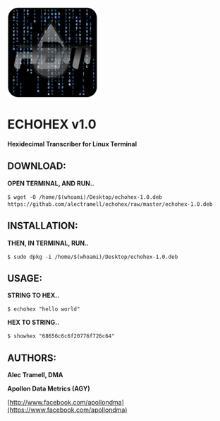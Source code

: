 ![Apollon Data Metrics](https://github.com/alectramell/beacons/raw/master/icon.png)
# ECHOHEX v1.0 #
**Hexidecimal Transcriber for Linux Terminal**

## DOWNLOAD: ##

**OPEN TERMINAL, AND RUN..**

	$ wget -O /home/$(whoami)/Desktop/echohex-1.0.deb https://github.com/alectramell/echohex/raw/master/echohex-1.0.deb

## INSTALLATION: ##

**THEN, IN TERMINAL, RUN..**

	$ sudo dpkg -i /home/$(whoami)/Desktop/echohex-1.0.deb

## USAGE: ##

**STRING TO HEX..**

	$ echohex "hello world"

**HEX TO STRING..**

	$ showhex "68656c6c6f20776f726c64"

## AUTHORS: ##

**Alec Tramell, DMA**
	
**Apollon Data Metrics (AGY)**

[http://www.facebook.com/apollondma](https://www.facebook.com/apollondma)
	
	
